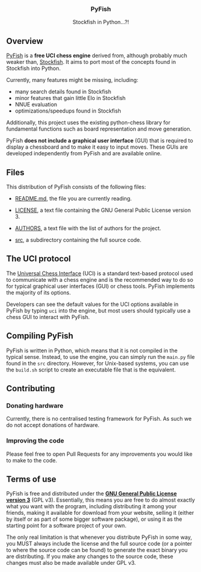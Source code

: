 <div align="center">

  <h3>PyFish</h3>

  Stockfish in Python...?!

</div>

## Overview

[PyFish][website-link] is a **free UCI chess engine** derived from,
although probably much weaker than, [Stockfish][sf-link]. It aims to port most of the
concepts found in Stockfish into Python.

Currently, many features might be missing, including:
- many search details found in Stockfish
- minor features that gain little Elo in Stockfish 
- NNUE evaluation
- optimizations/speedups found in Stockfish

Additionally, this project uses the existing python-chess library for fundamental functions
such as board representation and move generation.

PyFish **does not include a graphical user interface** (GUI) that is required
to display a chessboard and to make it easy to input moves. These GUIs are
developed independently from PyFish and are available online.


## Files

This distribution of PyFish consists of the following files:

  * [README.md][readme-link], the file you are currently reading.

  * [LICENSE][license-link], a text file containing the GNU General Public
    License version 3.

  * [AUTHORS][authors-link], a text file with the list of authors for the project.

  * [src][src-link], a subdirectory containing the full source code. 


## The UCI protocol

The [Universal Chess Interface][uci-link] (UCI) is a standard text-based protocol
used to communicate with a chess engine and is the recommended way to do so for
typical graphical user interfaces (GUI) or chess tools. PyFish implements the
majority of its options.

Developers can see the default values for the UCI options available in PyFish
by typing `uci` into the engine, but most users should typically use a
chess GUI to interact with PyFish.


## Compiling PyFish

PyFish is written in Python, which means that it is not compiled in the
typical sense. Instead, to use the engine, you can simply run the `main.py` file
found in the `src` directory. However, for Unix-based systems, you can use the
`build.sh` script to create an executable file that is the equivalent.


## Contributing

### Donating hardware

Currently, there is no centralised testing framework for PyFish. As such we do not
accept donations of hardware.

### Improving the code

Please feel free to open Pull Requests for any improvements
you would like to make to the code.

## Terms of use

PyFish is free and distributed under the
[**GNU General Public License version 3**][license-link] (GPL v3). Essentially,
this means you are free to do almost exactly what you want with the program,
including distributing it among your friends, making it available for download
from your website, selling it (either by itself or as part of some bigger
software package), or using it as the starting point for a software project of
your own.

The only real limitation is that whenever you distribute PyFish in some way,
you MUST always include the license and the full source code (or a pointer to
where the source code can be found) to generate the exact binary you are
distributing. If you make any changes to the source code, these changes must
also be made available under GPL v3.


[website-link]: https://github.com/XInTheDark/PyFish
[sf-link]: https://github.com/official-stockfish/Stockfish
[readme-link]: https://github.com/XInTheDark/PyFish/blob/master/README.md
[license-link]: https://github.com/XInTheDark/PyFish/blob/master/LICENSE
[authors-link]: https://github.com/XInTheDark/PyFish/blob/master/AUTHORS
[src-link]: https://github.com/XInTheDark/PyFish/blob/master/src
[uci-link]: https://backscattering.de/chess/uci/